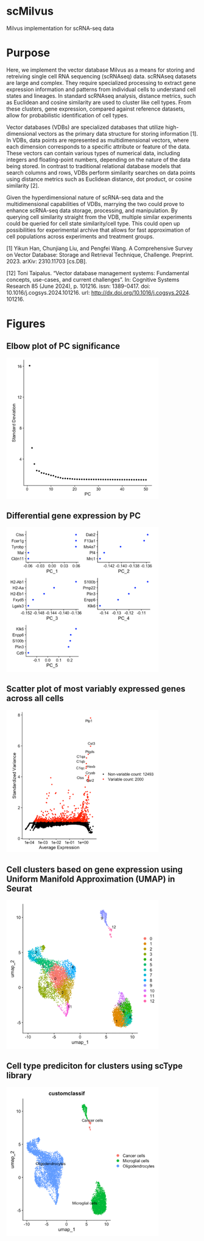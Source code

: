 # scMilvus
Milvus implementation for scRNA-seq data

# Purpose
Here, we implement the vector database Milvus as a means for storing and retreiving single cell RNA sequencing (scRNAseq) data. scRNAseq datasets are large and complex. They require specialized processing to extract gene expression information and patterns from individual cells to understand cell states and lineages. In standard scRNAseq analysis, distance metrics, such as Euclidean and cosine similarity are used to cluster like cell types. From these clusters, gene expression, compared against reference datasets, allow for probabilistic identification of cell types. 

Vector databases (VDBs) are specialized databases that utilize high-dimensional vectors as the primary data structure for storing information [1]. In VDBs, data points are represented as multidimensional vectors, where each dimension corresponds to a specific attribute or feature of the data. These vectors can contain various types of numerical data, including integers and floating-point numbers, depending on the nature of the data being stored. In contrast to traditional relational database models that search columns and rows, VDBs perform similarity searches on data points using distance metrics such as Euclidean distance, dot product, or cosine similarity [2].

Given the hyperdimensional nature of scRNA-seq data and the multidimensional capabilities of VDBs, marrying the two could prove to enhance scRNA-seq data storage, processing, and manipulation. By querying cell similarity straight from the VDB, multiple similar experiments could be queried for cell state similarity/cell type. This could open up possibilities for experimental archive that allows for fast approximation of cell populations across experiments and treatment groups.

[1] Yikun Han, Chunjiang Liu, and Pengfei Wang. A Comprehensive Survey on Vector Database:
Storage and Retrieval Technique, Challenge. Preprint. 2023. arXiv: 2310.11703 [cs.DB].

[12] Toni Taipalus. “Vector database management systems: Fundamental concepts, use-cases, and
current challenges”. In: Cognitive Systems Research 85 (June 2024), p. 101216. issn: 1389-0417.
doi: 10.1016/j.cogsys.2024.101216. url: http://dx.doi.org/10.1016/j.cogsys.2024.
101216.

# Figures

## Elbow plot of PC significance
<img src="plots/Elbow.png" alt="Elbow plot of PCA contributions" width="400"/>  

## Differential gene expression by PC
<img src="plots/PCA_DE.png" alt="PCA Differential Gene Expression" width="400"/>

## Scatter plot of most variably expressed genes across all cells
<img src="plots/Variable_Genes.png" alt="Most Variable Genes Across Cells" width="400"/>

## Cell clusters based on gene expression using Uniform Manifold Approximation (UMAP) in Seurat
<img src="plots/UMAP_Brain.png" alt="UMAP Clusters from Brain scRNAseq" width="400"/>

## Cell type prediciton for clusters using scType library
<img src="plots/UMAP_Brain_CellType.png" alt="UMAP Clusters from Brain scRNAseq by Predictied Cell Type" width="400"/>

